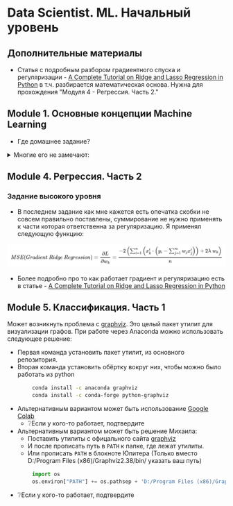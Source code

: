 # Data Scientist. ML. Начальный уровень
## Дополнительные материалы
* Статья с подробным разбором градиентного спуска и регуляризации - [A Complete Tutorial on Ridge and Lasso Regression in Python](https://www.analyticsvidhya.com/blog/2016/01/ridge-lasso-regression-python-complete-tutorial/) в т.ч. разбирается математическая основа. Нужна для прохождения "Модуля 4 - Регрессия. Часть 2."  
  
## Module 1. Основные концепции Machine Learning 
* Где домашнее задание?  
  
<details>
<summary>Многие его не замечают:</summary>
<img src="img/ml-01-HW.jpg" alt="Домашняя работа ML1.8">
</details>  

## Module 4. Регрессия. Часть 2  
### Задание высокого уровня
* В последнем задание как мне кажется есть опечатка скобки не совсем правильно поставлены, суммирование не нужно применять к части которая ответственна за регуляризацию. Я применял следующую функцию:  
<img src='img/ml-04-MSE-gradient-ridge.jpg' alt="MSE(Gradient Ridge Regression)">  
  
* Более подробно про то как работает градиент и регуляризацию есть в статье - [A Complete Tutorial on Ridge and Lasso Regression in Python](https://www.analyticsvidhya.com/blog/2016/01/ridge-lasso-regression-python-complete-tutorial/)


## Module 5. Классификация. Часть 1
Может возникнуть проблема с [graphviz](https://ru.wikipedia.org/wiki/Graphviz). Это целый пакет утилит для визуализации графов. При работе через Anaconda можно использовать следующее решение:
* Первая команда установить пакет утилит, из основного репозитория.
* Вторая команда установить обёртку вокруг них, чтобы можно было работать из python
```bash
        conda install -c anaconda graphviz
        conda install -c conda-forge python-graphviz
```
* Альтернативным вариантом может быть использование [Google Colab](https://colab.research.google.com/)
  * ❔Если у кого-то работает, подтвердите
* Альтернативным вариантом может быть решение Михаила:
  * Поставить утилиты с офицального сайта [graphviz](https://graphviz.org/)
  * И после прописать путь в `PATH` к папке, где лежат утилиты.
  * Или прописать `PATH` в блокноте Юпитера (Только вместо D:/Program Files (x86)/Graphviz2.38/bin/ указать ваш путь)  
```python
        import os
        os.environ["PATH"] += os.pathsep + 'D:/Program Files (x86)/Graphviz2.38/bin/'
```
  * ❔Если у кого-то работает, подтвердите